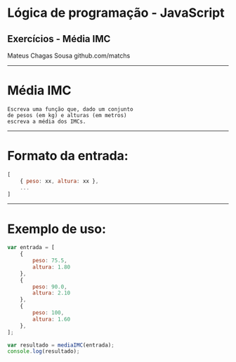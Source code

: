 Lógica de programação - JavaScript
===

## Exercícios - Média IMC


Mateus Chagas Sousa
github.com/matchs

---

# Média IMC

```
Escreva uma função que, dado um conjunto 
de pesos (em kg) e alturas (em metros) 
escreva a média dos IMCs.
```

---
# Formato da entrada:

```javascript
[ 
    { peso: xx, altura: xx }, 
    ... 
]
```
---
# Exemplo de uso: 

```javascript
var entrada = [
    {
    	peso: 75.5,
        altura: 1.80
    },
    {
    	peso: 90.0,
        altura: 2.10
    },
    {
    	peso: 100,
        altura: 1.60
    },
];

var resultado = mediaIMC(entrada);
console.log(resultado);
```